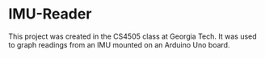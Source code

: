 # IMU-Reader
This project was created in the CS4505 class at Georgia Tech. It was used to graph readings from an IMU mounted on an Arduino Uno board.
